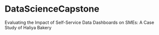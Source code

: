 # DataScienceCapstone
Evaluating the Impact of Self-Service Data Dashboards on SMEs: A Case Study of Haliya Bakery
